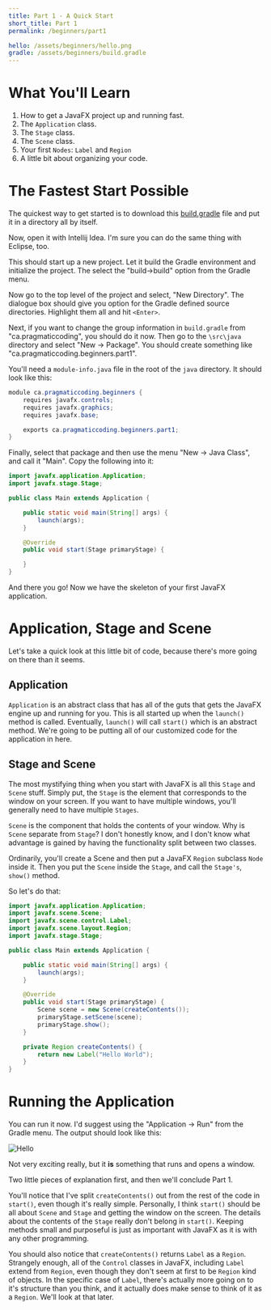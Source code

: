 ```yaml
---
title: Part 1 - A Quick Start
short_title: Part 1
permalink: /beginners/part1

hello: /assets/beginners/hello.png
gradle: /assets/beginners/build.gradle
---
```


# What You'll Learn

1. How to get a JavaFX project up and running fast.
1. The `Application` class.
1. The `Stage` class.
1. The `Scene` class.
1. Your first `Nodes`: `Label` and `Region`
1. A little bit about organizing your code.

# The Fastest Start Possible

The quickest way to get started is to download this [build.gradle]({{page.gradle}}) file and put it in a directory all by itself.

Now, open it with Intellij Idea.  I'm sure you can do the same thing with Eclipse, too.

This should start up a new project.  Let it build the Gradle environment and initialize the project.  The select the "build->build" option from the Gradle menu.

Now go to the top level of the project and select, "New Directory".  The dialogue box should give you option for the Gradle defined source directories.  Highlight them all and hit `<Enter>`.

Next, if you want to change the group information in `build.gradle` from "ca.pragmaticcoding", you should do it now.  Then go to the `\src\java` directory and select "New -> Package".  You should create something like "ca.pragmaticcoding.beginners.part1".

You'll need a `module-info.java` file in the root of the `java` directory.  It should look like this:

``` java
module ca.pragmaticcoding.beginners {
    requires javafx.controls;
    requires javafx.graphics;
    requires javafx.base;

    exports ca.pragmaticcoding.beginners.part1;
}
```

Finally, select that package and then use the menu "New -> Java Class", and call it "Main".  Copy the following into it:

``` java
import javafx.application.Application;
import javafx.stage.Stage;

public class Main extends Application {

    public static void main(String[] args) {
        launch(args);
    }

    @Override
    public void start(Stage primaryStage) {

    }
}
```


And there you go!  Now we have the skeleton of your first JavaFX application.

# Application, Stage and Scene

Let's take a quick look at this little bit of code, because there's more going on there than it seems.

## Application

`Application` is an abstract class that has all of the guts that gets the JavaFX engine up and running for you.  This is all started up when the `launch()` method is called.  Eventually, `launch()` will call `start()` which is an abstract method.  We're going to be putting all of our customized code for the application in here.

## Stage and Scene

The most mystifying thing when you start with JavaFX is all this `Stage` and `Scene` stuff.  Simply put, the `Stage` is the element that corresponds to the window on your screen.  If you want to have multiple windows, you'll generally need to have multiple `Stages`.

`Scene` is the component that holds the contents of your window.  Why is `Scene` separate from `Stage`?  I don't honestly know, and I don't know what advantage is gained by having the functionality split between two classes.  

Ordinarily, you'll create a Scene and then put a JavaFX `Region` subclass `Node` inside it.  Then you put the `Scene` inside the `Stage`, and call the `Stage's`, `show()` method.

So let's do that:

``` java
import javafx.application.Application;
import javafx.scene.Scene;
import javafx.scene.control.Label;
import javafx.scene.layout.Region;
import javafx.stage.Stage;

public class Main extends Application {

    public static void main(String[] args) {
        launch(args);
    }

    @Override
    public void start(Stage primaryStage) {
        Scene scene = new Scene(createContents());
        primaryStage.setScene(scene);
        primaryStage.show();
    }

    private Region createContents() {
        return new Label("Hello World");
    }
}
```

# Running the Application

You can run it now.  I'd suggest using the "Application -> Run" from the Gradle menu.  The output should look like this:

![Hello]({{page.hello}})

Not very exciting really, but it **is** something that runs and opens a window.

Two little pieces of explanation first, and then we'll conclude Part 1.

You'll notice that I've split `createContents()` out from the rest of the code in `start()`, even though it's really simple.  Personally, I think `start()` should be all about `Scene` and `Stage` and getting the window on the screen.  The details about the contents of the `Stage` really don't belong in `start()`.  Keeping methods small and purposeful is just as important with JavaFX as it is with any other programming.

You should also notice that `createContents()` returns `Label` as a `Region`.  Strangely enough, all of the `Control` classes in JavaFX, including `Label` extend from `Region`, even though they don't seem at first to be `Region` kind of objects.  In the specific case of `Label`, there's actually more going on to it's structure than you think, and it actually does make sense to think of it as a `Region`.  We'll look at that later.
